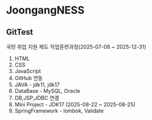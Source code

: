 # JoongangNESS

## GitTest

국민 취업 지원 제도 직업훈련과정(2025-07-08 ~ 2025-12-31)

1. HTML
2. CSS
3. JavaScript
4. GitHub 연동
5. JAVA - jdk11, jdk17
6. DataBase - MySQL, Oracle
7. DB,JSP,JDBC 연결
8. Mini Project - JDK17 (2025-08-22 ~ 2025-08-25)
9. SpringFramework - lombok, Validate
